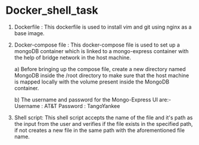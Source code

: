 # Docker_shell_task

1. Dockerfile : This dockerfile is used to install vim and git using nginx as a base image.

2. Docker-compose file : This docker-compose file is used to set up a mongoDB container which is linked to a mongo-express container with the help of bridge network in the host machine. 
   
   a) Before bringing up the compose file, create a new directory named MongoDB inside the /root directory to make sure that the host machine is mapped locally with the volume present inside the MongoDB container. 
   
   b) The username and password for the Mongo-Express UI are:-
      Username : AT&T
      Password : TangoYankee

3. Shell script: This shell script accepts the name of the file and it's path as the input from the user and verifies if the file exists in the specified path, if not creates a new file in the same path with the aforementioned file name.
